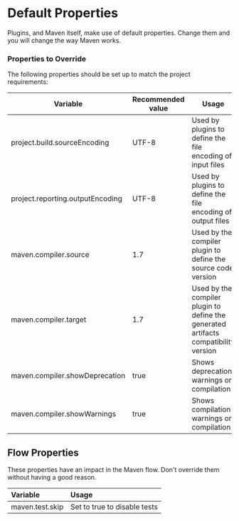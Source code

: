 # Default Properties

Plugins, and Maven itself, make use of default properties. Change them and you will change the way Maven works.

### Properties to Override

The following properties should be set up to match the project requirements:

| Variable | Recommended value | Usage |
| --- | --- | --- |
| project.build.sourceEncoding | UTF-8 | Used by plugins to define the file encoding of input files |
| project.reporting.outputEncoding | UTF-8 | Used by plugins to define the file encoding of output files |
| maven.compiler.source | 1.7 | Used by the compiler plugin to define the source code version |
| maven.compiler.target | 1.7 | Used by the compiler plugin to define the generated artifacts compatibility version |
| maven.compiler.showDeprecation | true | Shows deprecation warnings on compilation |
| maven.compiler.showWarnings | true | Shows compilation warnings on compilation |

## Flow Properties

These properties have an impact in the Maven flow. Don't override them without having a good reason.

| Variable | Usage |
| :--- | :--- |
| maven.test.skip | Set to true to disable tests |

### 



